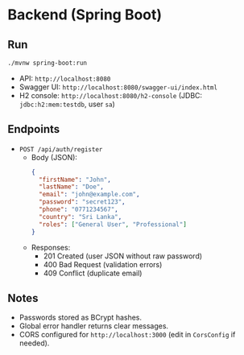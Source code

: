 # Backend (Spring Boot)

## Run
```bash
./mvnw spring-boot:run
```
- API: `http://localhost:8080`
- Swagger UI: `http://localhost:8080/swagger-ui/index.html`
- H2 console: `http://localhost:8080/h2-console` (JDBC: `jdbc:h2:mem:testdb`, user `sa`)

## Endpoints
- `POST /api/auth/register`
  - Body (JSON):
    ```json
    {
      "firstName": "John",
      "lastName": "Doe",
      "email": "john@example.com",
      "password": "secret123",
      "phone": "0771234567",
      "country": "Sri Lanka",
      "roles": ["General User", "Professional"]
    }
    ```
  - Responses:
    - 201 Created (user JSON without raw password)
    - 400 Bad Request (validation errors)
    - 409 Conflict (duplicate email)

## Notes
- Passwords stored as BCrypt hashes.
- Global error handler returns clear messages.
- CORS configured for `http://localhost:3000` (edit in `CorsConfig` if needed).
